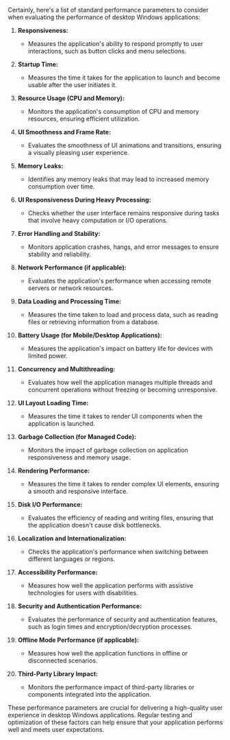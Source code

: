 Certainly, here's a list of standard performance parameters to consider when evaluating the performance of desktop Windows applications:

1. **Responsiveness:**
   - Measures the application's ability to respond promptly to user interactions, such as button clicks and menu selections.

2. **Startup Time:**
   - Measures the time it takes for the application to launch and become usable after the user initiates it.

3. **Resource Usage (CPU and Memory):**
   - Monitors the application's consumption of CPU and memory resources, ensuring efficient utilization.

4. **UI Smoothness and Frame Rate:**
   - Evaluates the smoothness of UI animations and transitions, ensuring a visually pleasing user experience.

5. **Memory Leaks:**
   - Identifies any memory leaks that may lead to increased memory consumption over time.

6. **UI Responsiveness During Heavy Processing:**
   - Checks whether the user interface remains responsive during tasks that involve heavy computation or I/O operations.

7. **Error Handling and Stability:**
   - Monitors application crashes, hangs, and error messages to ensure stability and reliability.

8. **Network Performance (if applicable):**
   - Evaluates the application's performance when accessing remote servers or network resources.

9. **Data Loading and Processing Time:**
   - Measures the time taken to load and process data, such as reading files or retrieving information from a database.

10. **Battery Usage (for Mobile/Desktop Applications):**
    - Measures the application's impact on battery life for devices with limited power.

11. **Concurrency and Multithreading:**
    - Evaluates how well the application manages multiple threads and concurrent operations without freezing or becoming unresponsive.

12. **UI Layout Loading Time:**
    - Measures the time it takes to render UI components when the application is launched.

13. **Garbage Collection (for Managed Code):**
    - Monitors the impact of garbage collection on application responsiveness and memory usage.

14. **Rendering Performance:**
    - Measures the time it takes to render complex UI elements, ensuring a smooth and responsive interface.

15. **Disk I/O Performance:**
    - Evaluates the efficiency of reading and writing files, ensuring that the application doesn't cause disk bottlenecks.

16. **Localization and Internationalization:**
    - Checks the application's performance when switching between different languages or regions.

17. **Accessibility Performance:**
    - Measures how well the application performs with assistive technologies for users with disabilities.

18. **Security and Authentication Performance:**
    - Evaluates the performance of security and authentication features, such as login times and encryption/decryption processes.

19. **Offline Mode Performance (if applicable):**
    - Measures how well the application functions in offline or disconnected scenarios.

20. **Third-Party Library Impact:**
    - Monitors the performance impact of third-party libraries or components integrated into the application.

These performance parameters are crucial for delivering a high-quality user experience in desktop Windows applications. Regular testing and optimization of these factors can help ensure that your application performs well and meets user expectations.
